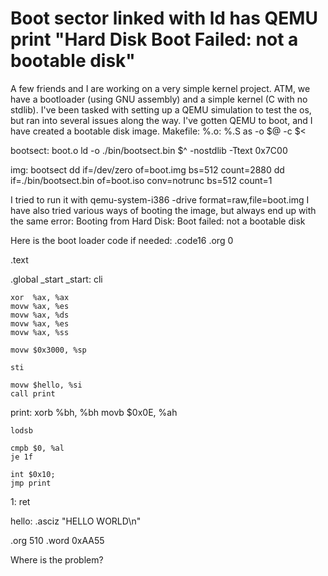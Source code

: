 
# Boot sector linked with ld has QEMU print "Hard Disk Boot Failed: not a bootable disk"

A few friends and I are working on a very simple kernel project.  ATM, we have a bootloader (using GNU assembly) and a simple kernel (C with no stdlib).  I've been tasked with setting up a QEMU simulation to test the os, but ran into several issues along the way.
I've gotten QEMU to boot, and I have created a bootable disk image.
Makefile:
%.o: %.S
    as -o $@ -c $<

bootsect: boot.o
    ld -o ./bin/bootsect.bin $^ -nostdlib -Ttext 0x7C00

img: bootsect
    dd if=/dev/zero of=boot.img bs=512 count=2880
    dd if=./bin/bootsect.bin of=boot.iso conv=notrunc bs=512 count=1

I tried to run it with qemu-system-i386 -drive format=raw,file=boot.img
I have also tried various ways of booting the image, but always end up with the same error:
Booting from Hard Disk:
     Boot failed: not a bootable disk

Here is the boot loader code if needed:
.code16
.org 0

.text

.global _start
_start:
    cli

    xor  %ax, %ax
    movw %ax, %es
    movw %ax, %ds
    movw %ax, %es
    movw %ax, %ss

    movw $0x3000, %sp

    sti

    movw $hello, %si
    call print

print:
    xorb %bh, %bh
    movb $0x0E, %ah

    lodsb

    cmpb $0, %al
    je 1f

    int $0x10;
    jmp print

1:
    ret

hello:
    .asciz "HELLO WORLD\n"

.org 510
.word 0xAA55

Where is the problem?

        